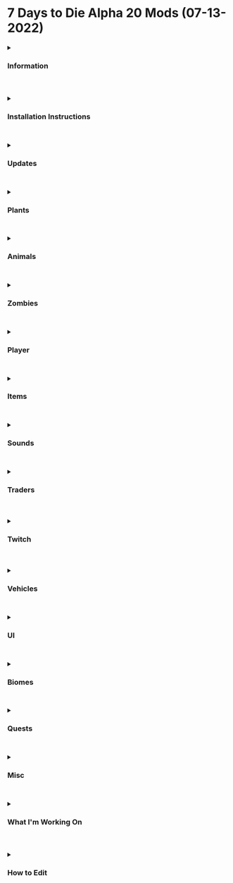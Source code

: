 # 7 Days to Die Alpha 20 Mods (07-13-2022)

<details>
  <summary>
    <h3>Information</h3>
  </summary>

*(Disclaimer: Some GIFs/Images may take a bit to load)*   

This mod does quite a few different things with only XML, I do plan on making it better by making a .DLL mod along with it. This mod makes the game easier by making things easier to obtain early on, I did this as I work with other adults and we don't normally get a large amount of time to grind the game like necessary in order to get far in game, so things like killing zombies and gaining XP and getting skill points are much easier, alot of other little quality of life changes as well. If you like it or hate it or want a change please let me know. This [discord](https://discord.gg/fUcCmAJsBZ) I made particularly for users of the mod, I can be found there if you need me, Enjoy!!   

___IMPORTANT: Mods for 7 Days to Die will never come in .exe form, Do not trust random applications.___     
  
</details>

#

<details>
  <summary>
    <h3>Installation Instructions</h3>
  </summary>
  
+ To install the mod, click the green <img src="https://i.imgur.com/UggsYwz.png" alt="drawing" width="50" height="20"/> button top right, then click   <img src="https://i.imgur.com/PM4liVg.png" alt="drawing" width="150" height="20"/> , open the file you downloaded with an extraction tool such as [WinRAR](https://www.win-rar.com/fileadmin/winrar-versions/winrar/th/winrar-x64-602.exe) or [7 Zip](https://www.7-zip.org/a/7z2106-x64.exe). 
  + The folder you extracted should be called `7DTD-Mods-A20-main`, now open that folder, there should be a folder inside named `RobbieWs Vanilla Mods`. 
  + Now move that folder to your `Mods` folder in your 7 Days to Die directory, if you do not have one, make one.        
+ Your directory should now look like this:
```c
steamapps\common\7 Days To Die\Mods\RobbieWs Vanilla Mods
```   
Click GIF below to watch:
![](https://i.imgur.com/SfZL85K.gif)

*Note: Due to the The Fun Pimps changing how mods are loaded, these installation instructions will change soon*       

</details>
   

##



<details>
  <summary>
    <h3>Updates</h3>
  </summary>
  
This section is for people who have read this multiple times and want the new stuff presented first.   
+ Fixed crafted item levels.
+ Changed and added button to Server info panel.

</details>


##


<details>
  <summary>
    <h3>Plants</h3>
  </summary>
  
+ Crops now grow fully every two hours IRL.
+ Crops can now be harvested with E once again, however I would recommend punching them for more yield.
+ Cutting down a tree will turn into a tree stump instead of instantly diappearing.   
Click GIF below to watch:
![](https://github.com/RobbieW69/PrivateRepo/blob/main/Stuff/0iPJxF4VwA.gif)
+ Trees now have a chance to drop feathers and eggs and honey while harvesting.
+ All crop seeds now cost 1 plant to make each.
</details>

##


<details>
  <summary>
    <h3>Animals</h3>
  </summary>
  
+ All animal sizes have been increased between 20 to 40%.
+ Chickens now have a chance to drop eggs when harvesting.
+ Grace: Health increased from 2000 to 2500, exp gain increased from 1200 to 2500.
+ Bears: Exp gain increased from 750 to 1850.
+ Zombie Dog: Health decreased from 200 to 85.
+ Boar: Health decreased from 250 to 150.
+ Mountain Lion: Damage Resistance reduced from 80% to 40%.
+ Dire Wolf: Exp gain increased from 750 to 1250.
+ Coyote: health decreased from 100 to 70.
+ All animals should drop blood bags when being harvested.
</details>

##


<details>
  <summary>
    <h3>Zombies</h3>
  </summary>
  
+ Death animation should be removed from all zombies.
+ Zombies now despawn after 1 second of being dead. (to increase FPS)
+ Zombies can no longer climb ladders.
+ Head explodes with headshots more often.
+ Swim speed drastically reduced.
+ Zombies now also target animals. (Aggro animals will fight back)     
Click the GIF below to watch:    
![](https://github.com/RobbieW69/PrivateRepo/blob/main/Stuff/1owrfrCi9a.gif)
+ Zombie loot bags drop more often.
+ Zombies can now turn into a Gore Block on death 20% of the time, not 100 for FPS.
+ Zombie reach has been nerfed.
</details>

##


<details>
  <summary>
    <h3>Player</h3>
  </summary>
  
+ Can now sell items to Vending Machines.
+ Changed Starter Items.
+ Jumping no longer requires stamina.
+ Walk and Run speeds about 20% faster.
+ Terrain based movement speed re-added.
+ All cars now have a chance to drop Wheels when harvesting.
+ Many items previously unable to pick up are now able to be picked up with E.
+ Player does more headshot damage with any weapon, but all Ammo types have been updated to do about 300% more headshot damage.
+ All skill perks now only cost 1 point.
+ You gain 5 skill points per level.
+ Rule One Cardio now increased values even more.
+ Pain Tolerance updated to not allow you to be knocked down with max level.
+ Miner 69'er updated to do more block damage.
+ Mother Load updated to give more exp while mining.
+ The Brawler now does more damage than before.
+ Level Gates added back, still only requires 1 skill point to buy skills.
+ Can now craft level 6 items.
+ With any weapon you can go to a workbench with paper and make a schematic for that weapon. (it eats the weapon like Rust)
+ Living off the land now significantly increases crop yeilds. (Punching plants is highly recommended, don't press E on them)
+ ExpPenalty for dying set to 0. (Basically there is no consequence for dying)
+ Added tons of recipes and recipe changes to make more sense.(Beaker, Coal, Acid, Cloth, Solar Cells, ect)
+ All guns now have no spread, where you aim is where you shoot.
+ Added Recipes for: Dumpsters, Toilets, Fridges, Grills, Washers, School Desks, and Many More!!
+ With just about any Item you can go to a Workbench with a piece of paper and make the Schematic for that item. (This is like Blueprints in Rust and eats the item)   
![](https://i.imgur.com/WfcJE8C.png)
</details>

##


<details>
  <summary>
    <h3>Items</h3>
  </summary>
  
+ Chainsaw cuts very quickly now.
+ Added my own ammo to bows called Pebbles, made with rocks, doesn't do alot of damage unless headshots.
+ Item modifier slots now scale with level.
+ Battery's can now be crafted to level 6 (need Heavy Armor Perk, temp will fix later)
+ Added tons of recipes and recipe changes to make more sense.(Beaker, Coal, Acid, ect)
+ Books that have already been read now have a green checkmark.
+ Empty jars and buckets can now be filled at Sinks, just use secondary action with the jar in hand when standing at a sink.
+ Stack sizes increased to 25k.
+ When aiming down sights on all guns the crosshair turns off except with the bows.
+ All storage boxes are bigger capacity.
+ Auger now does more block and entity damage and uses a little less gas.
+ Almost all crafting times have been reduced to basically instant as well as scrap times.
+ All ammo crafted actually produces 3x times the amount.
+ Sniper rifle FOV when ADS is more now, feels smoother.
+ Added Anvil Schematic.
+ 10% Chance to get a Yucca Juice from cactus.
+ Roll up doors can be picked up by destroying.
+ Lots more Bird nests.
+ Wooden storage crates and other storage containers can now be picked up by destroying.
</details>

##


<details>
  <summary>
    <h3>Sounds</h3>
  </summary>
  
+ All sounds lowered.
+ The 'ching' sound when trying to repair something but not having the required materials is now muted.
+ Chainsaw and Auger now don't make sound on hits.
</details>

##


<details>
  <summary>
    <h3>Traders<h3>
  </summary>
  
+ Traders now reset every 4 Days instead of three.
+ Traders open from 04:00  to 22:00
+ Inventory should now be bigger.
</details>

##


<details>
  <summary>
    <h3>Twitch<h3>
  </summary>
  
+ Non Sub Pimp Points max: Increased to 5000
+ Sub Pimp Points max: Increased to 25000
+ Degrade, Spoil, NoMelee, NoVehicle, NoRanged, and NoRobo have all been manually disabled via code. (If you would like this changed please lmk)
</details>

##


<details>
  <summary>
    <h3>Vehicles</h3>
  </summary>

Vehicles have a Minimum and Maximum speed, [min,max].
+ Gyrocopter: Speed increased from [7,10] to [12,28].
+ Bicycle:  Speed increased from [5,10] to [10,20].
+ Minibike: Speed increased from [7,10] to [14,20].
+ Motorcycle: Speed increased from [9,14] to [18,28].
+ 4x4 Truck: Speed increased from [9,13] to [18,28].
Note that the speed mod for vehicles doesn't add to the speed since these surpass it. 
</details>

##


<details>
  <summary>
    <h3>UI</h3>
  </summary>
  
+ Updated any storage UI to have Combo box slots and new buttons, also added extra UI colors.
+ Fixed Vehicle Mod slots not showing.   
+ Fixed Storage Capacities.
+ Food, Hunger, and Exp bars now brighter colors.
+ When you press Escape a server information panel will pop up.   
![](https://i.imgur.com/9K4qtiH.png)
+ Alot of colored text just about everywhere now.
+ Updated Compass UI with more info.
+ Lockable item slots.
+ Hidden Admins on players menu.
+ BedRoll Deadzone size setting can now be set between: 0, 120.
+ DayNight length setting can now be set between: 1 Minute and 1440 Minutes IRL, 1 Minute to 24 Hours. (yes thats Realtime)
+ DayLight length setting can now be set between: 0, 24.

</details>

##


<details>
  <summary>
    <h3>Biomes</h3>
  </summary>
  
+ More Wood from Trees.
+ All trees are bigger now.
+ Slightly more Tree spawning.
+ Weather in biomes has more effect/stronger.
+ Lots of random debris (cinder blocks) have been removed.
</details>

##


<details>
  <summary>
    <h3>Quests</h3>
  </summary>
  
+ All quests now give less XP but more Money than before.
+ Starter quest now gives 5 skill points again instead of 4. 
</details>

##


<details>
  <summary>
    <h3>Misc</h3>
  </summary>
   
     
+ Dumpsters have bigger storage capacity.
+ Drone has bigger storage capacity.
+ LOTS of recipes to craft items added, however the recipe ingredients are in a test mode, will change.
+ Updated Mod Features UI
+ 'Wooden Signs' recipe changed to 'Signs', now costs more ingredients to craft but can use any sign in the game.
+ More colored text. 
+ Vehicles should no longer consume food and thirst while using.( Yes, they did.)
+ Added the ability to change Loading Screen and Main Menu Images.   
***If you decide you want to change the Loading Screen or Main Menu images, make sure to have the format as .PNG and leave the names as is.***    
![](https://i.imgur.com/oWrwEYZ.png)
</details>


##


<details>
  <summary>
    <h3>What I'm Working On</h3>
  </summary>
  
+ Updating the Server Information Panel that opens when you press Escape, it will be alot cleaner and have openable links to both GitHub and my Discord channel for my mods.  
+ Adding an icon for backpack where you died with distance on screen.
+ Adding more zombie variations.
+ Adding the Behemoth back and having it spawn with like 20 or 30 Dogs every 4 hordes.
+ Balance changes due to mod being extremely easy. (still deciding)
+ Making the Rolling Toolbox into a 'work table' where you craft all the Schematics since it clutters the Workbench.    
+ Fixing the vehicle booster mod to add to the speed of the modded vehicles.   
+ Making a .DLL mod that will do anything I can imagine, starting with bringing back the action skills properly as we had them years ago.   
</details>

#
    
<details>
  <summary>
    <h3>How to Edit</h3>
  </summary>
  
Okay if you would like to edit the mod, you will need some experience with XML. I have alot of comments in it though so hopefully that helps.   
+ Navigate to the mod folder, open the Config folder, now edit the XML files to your liking.   
+ If you want to know how to edit a SPECIFIC thing about the mod, let me know and I'll leave how in the next update.   
+ Example Pt 1: How to edit how many skill points you gain per level. Open the Progression.xml file.   
+ Example Pt 2: On line 52 there should be the following code;     
```xml
<set xpath="//level/@skill_points_per_level">5</set>
```   
+ Example Pt 3: Edit the number 5 to whatever you would like it to be, this will change the amount of skill points gained per level.   
  
  
+ Bonus Info: `<!--- --->` is a comment and is not read by the game, furthermore if you are using Visual Studio Code you can do `<!--- #region --->` then adding your code and then doing `<!--- #endregion --->` below and it will be collapsable in the editor.  
</details>
